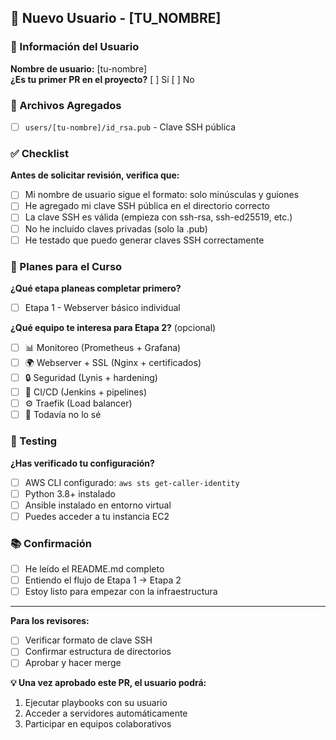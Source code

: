 ## 👤 Nuevo Usuario - [TU_NOMBRE]

### 🎯 Información del Usuario
**Nombre de usuario:** [tu-nombre]  
**¿Es tu primer PR en el proyecto?** [ ] Sí [ ] No

### 📁 Archivos Agregados
- [ ] `users/[tu-nombre]/id_rsa.pub` - Clave SSH pública

### ✅ Checklist
**Antes de solicitar revisión, verifica que:**
- [ ] Mi nombre de usuario sigue el formato: solo minúsculas y guiones
- [ ] He agregado mi clave SSH pública en el directorio correcto
- [ ] La clave SSH es válida (empieza con ssh-rsa, ssh-ed25519, etc.)
- [ ] No he incluido claves privadas (solo la .pub)
- [ ] He testado que puedo generar claves SSH correctamente

### 🎯 Planes para el Curso
**¿Qué etapa planeas completar primero?**
- [ ] Etapa 1 - Webserver básico individual

**¿Qué equipo te interesa para Etapa 2?** (opcional)
- [ ] 📊 Monitoreo (Prometheus + Grafana)
- [ ] 🌍 Webserver + SSL (Nginx + certificados)  
- [ ] 🔒 Seguridad (Lynis + hardening)
- [ ] 🔄 CI/CD (Jenkins + pipelines)
- [ ] ⚙️ Traefik (Load balancer)
- [ ] 🤔 Todavía no lo sé

### 🧪 Testing
**¿Has verificado tu configuración?**
- [ ] AWS CLI configurado: `aws sts get-caller-identity`
- [ ] Python 3.8+ instalado
- [ ] Ansible instalado en entorno virtual
- [ ] Puedes acceder a tu instancia EC2

### 📚 Confirmación
- [ ] He leído el README.md completo
- [ ] Entiendo el flujo de Etapa 1 → Etapa 2
- [ ] Estoy listo para empezar con la infraestructura

---

**Para los revisores:**
- [ ] Verificar formato de clave SSH
- [ ] Confirmar estructura de directorios
- [ ] Aprobar y hacer merge

**💡 Una vez aprobado este PR, el usuario podrá:**
1. Ejecutar playbooks con su usuario
2. Acceder a servidores automáticamente  
3. Participar en equipos colaborativos
